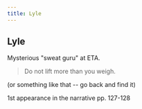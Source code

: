 ```yaml
---
title: Lyle
---
```


Lyle
----

Mysterious "sweat guru" at ETA.

> Do not lift more than you weigh.

(or something like that -- go back and find it)

1st appearance in the narrative pp. 127-128